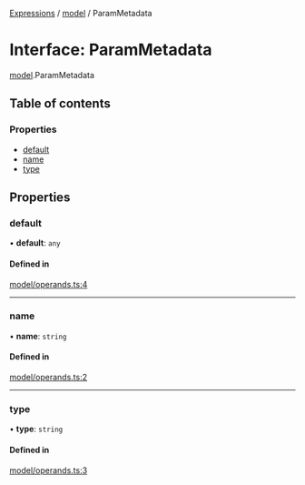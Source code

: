 [Expressions](../README.md) / [model](../modules/model.md) / ParamMetadata

# Interface: ParamMetadata

[model](../modules/model.md).ParamMetadata

## Table of contents

### Properties

- [default](model.ParamMetadata.md#default)
- [name](model.ParamMetadata.md#name)
- [type](model.ParamMetadata.md#type)

## Properties

### default

• **default**: `any`

#### Defined in

[model/operands.ts:4](https://github.com/FlavioLionelRita/js-expressions/blob/774a064/src/lib/model/operands.ts#L4)

___

### name

• **name**: `string`

#### Defined in

[model/operands.ts:2](https://github.com/FlavioLionelRita/js-expressions/blob/774a064/src/lib/model/operands.ts#L2)

___

### type

• **type**: `string`

#### Defined in

[model/operands.ts:3](https://github.com/FlavioLionelRita/js-expressions/blob/774a064/src/lib/model/operands.ts#L3)
